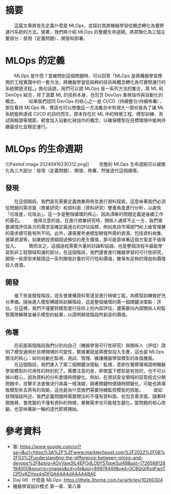 # 摘要
　　這篇文章將首先定義什麼是 MLOps，並探討其將機器學習從概念轉化為實際運行系統的方法。接著，我們將介紹 MLOps 的整體生命週期，將其簡化為三個主要部分：發現（定義問題）、開發和部署。
# MLOps 的定義
　　MLOps 是什麼？當被問到這個問題時，可以回答「MLOps 是將機器學習應用於工程實踐中的一套方法，將機器學習從純粹的技術與概念轉化為可實際運行的系統開發流程。」換句話說，我們可以說 MLOps 是一系列方法的集合，將 ML 和 DevOps 結合，除了涵蓋 ML 的技術本身，也包含 DevOps 重視協作與自動化的概念。
　　如果我們認同 DevOps 的核心之一是 CI/CD（持續整合/持續佈署），那在看待 MLOps 時，應該也可以想像這一方法集合中有很大一部份是為了讓 ML 系統能夠達成 CI/CD 的目的而生。原本存在於 ML 中的特徵工程、模型訓練、測試與驗證等環節，都會加入自動化與協作的概念，以確保模型在目標環境中能夠持續最佳化並穩定運行。
# MLOps 的生命週期
![[Pasted image 20240916230212.png]]
　　完整的 MLOps 生命週期可以被簡化為三大部分：發現（定義問題）、開發、佈署，然後迭代這個循環。
## 發現
　　在這個階段，我們首先需要定義商業用例並進行資料探索。這意味著我們必須從問題的需求面（商業研究）和資料面（資料研究）雙重角度進行分析，以避免「垃圾進，垃圾出」。這一步是整個循環的核心，因為清晰的問題定義是後續工作的基石。
　　值得注意的是，在進行商業研究時，關係人通常不止一方，我們需要謹慎評估各方的需求並確定最適合的評估指標，例如來自市場部門和上級管理層的需求便可能有所不同。此外，還需要考慮模型開發所需的資源，包括資料收集、運算資源等，如果總投資額超過預估的產生價值，那可能意味著這個方案並不值得投入。
　　簡而言之，這個過程需要大量的討論和協調，也是整個流程中最能學習到非工程領域知識的部分。在這個階段，我們還會進行機器學習的可行性研究，開發一些原型來驗證這一系列開發計畫的可行性和價值，確保有足夠的理由和價值投入資源。
## 開發
　　接下來是開發階段，首先會建構資料管道並進行特徵工程，為模型訓練做好充分準備。隨後進入模型構建與訓練階段，這是整個循環的第一個關鍵決策點：評估。在這裡，我們不僅要對模型進行技術上的內部評估，還需要向內部關係人和監管團隊解釋並展示模型的結果，以證明開發階段所創造的價值。
## 佈署
　　在前面兩個階段我們分別向自己（機器學習可行性研究）與關係人（評估）證明了模型適用於目標環境的可能性，緊接著就是將模型投入生產，這也是 MLOps 關注的核心：如何自動化監視、測試、管理、維護機器學習模型的各個層面。
　　在這個階段，我們進入了第二個關鍵決策點：監視，意即在實際環境證明機器學習模型的可用性的時刻到了。需要注意的是，即使當下模型是有效的，也不可以掉以輕心，因為資料的分布會隨時間變化，例如，在資訊安全領域的惡意程式分類問題中，攻擊手法會像流行病毒一樣演變，隨著關鍵特徵隨時間變化，可能也將導致模型失去原有的效能，這也是為什麼我們需要持續監控模型的效能。
　　就如發現階段所述，我們定義問題時需要關注的不僅有資料面，也包含需求面。隨著時間推移，會改變的不僅有資料的特徵，業務需求也可能發生變化。當問題的核心改變，也意味著新一輪的迭代即將開始。
# 參考資料
- 圖: https://www.google.com/url?sa=i&url=https%3A%2F%2Fwww.marktechpost.com%2F2022%2F08%2F03%2Funderstanding-the-difference-between-mlops-and-devops%2F&psig=AOvVaw3IL4EPOdLObY57ppeSul4B&ust=1726588128194000&source=images&cd=vfe&opi=89978449&ved=0CBQQjRxqFwoTCPDy8ZHox4gDFQAAAAAdAAAAABAE
- Day 06 : 什麼是 MLOps: https://ithelp.ithome.com.tw/articles/10260304
- 機器學習設計模式 第一章、第八章
